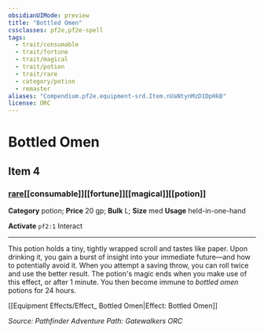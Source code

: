 ```yaml
---
obsidianUIMode: preview
title: "Bottled Omen"
cssclasses: pf2e,pf2e-spell
tags:
  - trait/consumable
  - trait/fortune
  - trait/magical
  - trait/potion
  - trait/rare
  - category/potion
  - remaster
aliases: "Compendium.pf2e.equipment-srd.Item.nUaNtynMzD1DpHkB"
license: ORC
---
```

# Bottled Omen
## Item 4
### [rare](rare "Rare Rarity Trait")[[consumable]][[fortune]][[magical]][[potion]]

**Category** potion; 
**Price** 20 gp; 
**Bulk** L; **Size** med
**Usage** held-in-one-hand

**Activate** `pf2:1` Interact

* * *

This potion holds a tiny, tightly wrapped scroll and tastes like paper. Upon drinking it, you gain a burst of insight into your immediate future—and how to potentially avoid it. When you attempt a saving throw, you can roll twice and use the better result. The potion's magic ends when you make use of this effect, or after 1 minute. You then become immune to _bottled omen_ potions for 24 hours.

[[Equipment Effects/Effect_ Bottled Omen|Effect: Bottled Omen]]

*Source: Pathfinder Adventure Path: Gatewalkers*
*ORC*